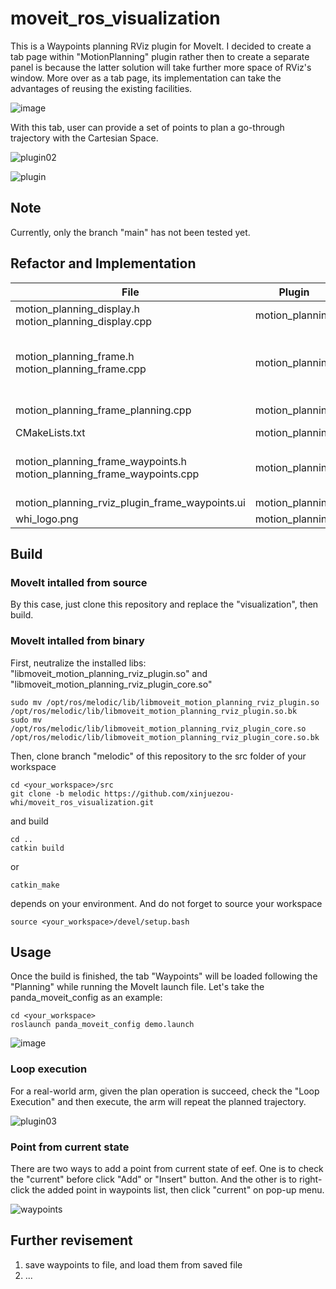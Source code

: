 # moveit_ros_visualization
This is a Waypoints planning RViz plugin for MoveIt. I decided to create a tab page within "MotionPlanning" plugin rather then to create a separate panel is because the latter solution will take further more space of RViz's window. More over as a tab page, its implementation can take the advantages of reusing the existing facilities.

![image](https://user-images.githubusercontent.com/72239958/185739812-f6e00347-55e9-4fea-97fb-9e11d910a7a4.png)

With this tab, user can provide a set of points to plan a go-through trajectory with the Cartesian Space.

![plugin02](https://user-images.githubusercontent.com/72239958/185740142-1f53134a-ce2d-46ec-ba0d-558ae2f1d275.gif)

![plugin](https://user-images.githubusercontent.com/72239958/185739767-5041dca0-04c3-4a65-ba74-3a68cf683097.gif)

## Note
Currently, only the branch "main" has not been tested yet.

## Refactor and Implementation
| File                                                                  | Plugin          | Class    | Comment                                                                                                    |
|-----------------------------------------------------------------------|-----------------|----------|------------------------------------------------------------------------------------------------------------|
| motion_planning_display.h motion_planning_display.cpp                 | motion_planning | refactor | added visualize function for waypoints                                                                     |
| motion_planning_frame.h motion_planning_frame.cpp                     | motion_planning | refactor | forward declaration of tab waypoints added signal callback of tab waypoints overrided computeCartesianPlan |
| motion_planning_frame_planning.cpp                                    | motion_planning | refactor | overrided computeCartesianPlan                                                                             |
| CMakeLists.txt                                                        | motion_planning | refactor | new file's manifest                                                                                        |
| motion_planning_frame_waypoints.h motion_planning_frame_waypoints.cpp | motion_planning | new      | properties and behaviors of widgets of tab waypoints ux logic                                              |
| motion_planning_rviz_plugin_frame_waypoints.ui                        | motion_planning | new      | ui from QT Designer                                                                                        |
| whi_logo.png                                                          | motion_planning | new      | logo image                                                                                                 |

## Build
### MoveIt intalled from source
By this case, just clone this repository and replace the "visualization", then build.

### MoveIt intalled from binary
First, neutralize the installed libs: "libmoveit_motion_planning_rviz_plugin.so" and "libmoveit_motion_planning_rviz_plugin_core.so"
```
sudo mv /opt/ros/melodic/lib/libmoveit_motion_planning_rviz_plugin.so /opt/ros/melodic/lib/libmoveit_motion_planning_rviz_plugin.so.bk
sudo mv /opt/ros/melodic/lib/libmoveit_motion_planning_rviz_plugin_core.so /opt/ros/melodic/lib/libmoveit_motion_planning_rviz_plugin_core.so.bk
```
Then, clone branch "melodic" of this repository to the src folder of your workspace
```
cd <your_workspace>/src
git clone -b melodic https://github.com/xinjuezou-whi/moveit_ros_visualization.git
```
and build
```
cd ..
catkin build
```
or
```
catkin_make
```
depends on your environment. And do not forget to source your workspace
```
source <your_workspace>/devel/setup.bash
```

## Usage
Once the build is finished, the tab "Waypoints" will be loaded following the "Planning" while running the MoveIt launch file. Let's take the panda_moveit_config as an example:
```
cd <your_workspace>
roslaunch panda_moveit_config demo.launch
```

![image](https://user-images.githubusercontent.com/72239958/185741656-eb68b2a2-c2f3-4f81-93ec-fd94e88ce453.png)

### Loop execution
For a real-world arm, given the plan operation is succeed, check the "Loop Execution" and then execute, the arm will repeat the planned trajectory.

![plugin03](https://user-images.githubusercontent.com/72239958/185743085-e0892db0-76ad-49d9-8e7f-62e9640f1486.gif)

### Point from current state
There are two ways to add a point from current state of eef. One is to check the "current" before click "Add" or "Insert" button. And the other is to right-click the added point in waypoints list, then click "current" on pop-up menu.

![waypoints](https://user-images.githubusercontent.com/72239958/186379328-314ab83f-0eac-4147-991d-f4a27af0df88.gif)


## Further revisement
1. save waypoints to file, and load them from saved file
2. ...
